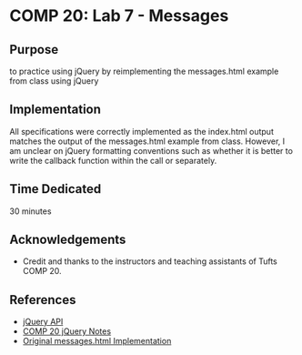 # COMP 20: Lab 7 - Messages

## Purpose
to practice using jQuery by reimplementing the messages.html example from class using jQuery

## Implementation
All specifications were correctly implemented as the index.html output matches the output of the messages.html example from class. However, I am unclear on jQuery formatting conventions such as whether it is better to write the callback function within the call or separately.

## Time Dedicated
30 minutes
        
## Acknowledgements
* Credit and thanks to the instructors and teaching assistants of Tufts COMP 20.
    
## References
* [jQuery API](https://api.jquery.com/)
* [COMP 20 jQuery Notes](https://tuftsdev.github.io/WebProgramming/notes/jquery.html)
* [Original messages.html Implementation](https://github.com/tuftsdev/WebProgramming/blob/gh-pages/examples/ajax/messages.html)